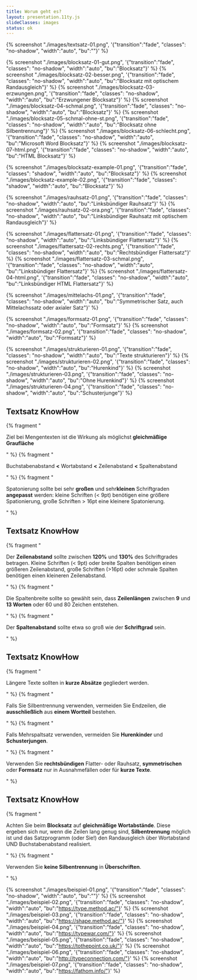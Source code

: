 ```yaml
---
title: Worum geht es?
layout: presentation.11ty.js
slideClasses: images
status: ok
---
```



{% screenshot "./images/textsatz-01.png", '{"transition":"fade", "classes": "no-shadow", "width":"auto", "bu":""}' %}

{% screenshot "./images/blocksatz-01-gut.png", '{"transition":"fade", "classes": "no-shadow", "width":"auto", "bu":"Blocksatz"}' %}
{% screenshot "./images/blocksatz-02-besser.png", '{"transition":"fade", "classes": "no-shadow", "width":"auto", "bu":"Blocksatz mit optischem Randausgleich"}' %}
{% screenshot "./images/blocksatz-03-erzwungen.png", '{"transition":"fade", "classes": "no-shadow", "width":"auto", "bu":"Erzwungener Blocksatz"}' %}
{% screenshot "./images/blocksatz-04-schmal.png", '{"transition":"fade", "classes": "no-shadow", "width":"auto", "bu":"Blocksatz"}' %}
{% screenshot "./images/blocksatz-05-schmal-ohne-st.png", '{"transition":"fade", "classes": "no-shadow", "width":"auto", "bu":"Blocksatz ohne Silbentrennung"}' %}
{% screenshot "./images/blocksatz-06-schlecht.png", '{"transition":"fade", "classes": "no-shadow", "width":"auto", "bu":"Microsoft Word Blocksatz"}' %}
{% screenshot "./images/blocksatz-07-html.png", '{"transition":"fade", "classes": "no-shadow", "width":"auto", "bu":"HTML Blocksatz"}' %}

{% screenshot "./images/blocksatz-example-01.png", '{"transition":"fade", "classes": "shadow", "width":"auto", "bu":"Blocksatz"}' %}
{% screenshot "./images/blocksatz-example-02.png", '{"transition":"fade", "classes": "shadow", "width":"auto", "bu":"Blocksatz"}' %}


{% screenshot "./images/rauhsatz-01.png", '{"transition":"fade", "classes": "no-shadow", "width":"auto", "bu":"Linksbündiger Rauhsatz"}' %}
{% screenshot "./images/rauhsatz-02-ora.png", '{"transition":"fade", "classes": "no-shadow", "width":"auto", "bu":"Linksbündiger Rauhsatz mit optischem Randausgleich"}' %}

{% screenshot "./images/flattersatz-01.png", '{"transition":"fade", "classes": "no-shadow", "width":"auto", "bu":"Linksbündiger Flattersatz"}' %}
{% screenshot "./images/flattersatz-02-rechts.png", '{"transition":"fade", "classes": "no-shadow", "width":"auto", "bu":"Rechtsbündiger Flattersatz"}' %}
{% screenshot "./images/flattersatz-03-schmal.png", '{"transition":"fade", "classes": "no-shadow", "width":"auto", "bu":"Linksbündiger Flattersatz"}' %}
{% screenshot "./images/flattersatz-04-html.png", '{"transition":"fade", "classes": "no-shadow", "width":"auto", "bu":"Linksbündiger HTML Flattersatz"}' %}

{% screenshot "./images/mittelachs-01.png", '{"transition":"fade", "classes": "no-shadow", "width":"auto", "bu":"Symmetrischer Satz, auch Mittelachssatz oder axialer Satz"}' %}

{% screenshot "./images/formsatz-01.png", '{"transition":"fade", "classes": "no-shadow", "width":"auto", "bu":"Formsatz"}' %}
{% screenshot "./images/formsatz-02.png", '{"transition":"fade", "classes": "no-shadow", "width":"auto", "bu":"Formsatz"}' %}

{% screenshot "./images/strukturieren-01.png", '{"transition":"fade", "classes": "no-shadow", "width":"auto", "bu":"Texte strukturieren"}' %}
{% screenshot "./images/strukturieren-02.png", '{"transition":"fade", "classes": "no-shadow", "width":"auto", "bu":"Hurenkind"}' %}
{% screenshot "./images/strukturieren-03.png", '{"transition":"fade", "classes": "no-shadow", "width":"auto", "bu":"Ohne Hurenkind"}' %}
{% screenshot "./images/strukturieren-04.png", '{"transition":"fade", "classes": "no-shadow", "width":"auto", "bu":"Schusterjunge"}' %}

<section class="simple">
  <div>
    <h1>Textsatz KnowHow</h1>
    <div>
      {% fragment "<p class=\"list\">Ziel bei Mengentexten ist die Wirkung als möglichst <strong>gleichmäßige Graufläche</strong></p>" %}
      {% fragment "<p class=\"list\">Buchstabenabstand <strong><</strong> Wortabstand <strong><</strong> Zeilenabstand <strong><</strong> Spaltenabstand</p>" %}
      {% fragment "<p class=\"list\">Spatonierung sollte bei sehr <strong>großen</strong> und sehr<strong>kleinen</strong> Schriftgraden <strong>angepasst</strong> werden: kleine Schriften (< 9pt) benötigen eine größere Spationierung, große Schriften > 16pt eine kleinere Spatonierung. </p>" %}
    </div>
</section>

<section class="simple">
  <div>
    <h1>Textsatz KnowHow</h1>
    <div>
      {% fragment "<p class=\"list\">Der <strong>Zeilenabstand</strong> sollte zwischen <strong>120%</strong> und <strong>130%</strong> des Schriftgrades betragen. Kleine Schriften (< 9pt) oder breite Spalten benötigen einen größeren Zeilenabstand, große Schriften (>16pt) oder schmale Spalten benötigen einen kleineren Zeilenabstand.</p>" %}
      {% fragment "<p class=\"list\">Die Spaltenbreite sollte so gewählt sein, dass <strong>Zeilenlängen</strong> zwischen <strong>9</strong> und <strong>13 Worten</strong> oder 60 und 80 Zeichen entstehen.</p>" %}
      {% fragment "<p class=\"list\">Der <strong>Spaltenabstand</strong> sollte etwa so groß wie der <strong>Schriftgrad</strong> sein.</p>" %}
    </div>
</section>
<section class="simple">
  <div>
    <h1>Textsatz KnowHow</h1>
    <div>
      {% fragment "<p class=\"list\">Längere Texte sollten in <strong>kurze Absätze</strong> gegliedert werden. </p>" %}
      {% fragment "<p class=\"list\">Falls Sie Silbentrennung verwenden, vermeiden Sie Endzeilen, die <strong>ausschließlich</strong> aus <strong>einem Wortteil</strong> bestehen.</p>" %}
      {% fragment "<p class=\"list\">Falls Mehrspaltsatz verwenden, vermeiden Sie <strong>Hurenkinder</strong> und <strong>Schusterjungen</strong>.</p>" %}
      {% fragment "<p class=\"list\">Verwenden Sie <strong>rechtsbündigen</strong> Flatter- oder Rauhsatz, <strong>symmetrischen</strong> oder <strong>Formsatz</strong> nur in Ausnahmefällen oder für <strong>kurze Texte</strong>.</p>" %}
    </div>
</section>
<section class="simple">
  <div>
    <h1>Textsatz KnowHow</h1>
    <div>
      {% fragment "<p class=\"list\">Achten Sie beim <strong>Blocksatz</strong> auf <strong>gleichmäßige Wortabstände</strong>. Diese ergeben sich nur, wenn die Zeilen lang genug sind, <strong>Silbentrennung</strong> möglich ist und das Satzprogramm (oder Sie!) den Randausgleich über Wortabstand UND Buchstabenabstand realisiert.</p>" %}
      {% fragment "<p class=\"list\">Verwenden Sie <strong>keine Silbentrennung</strong> in <strong>Überschriften</strong>.</p>" %}
    </div>
</section>

{% screenshot "./images/beispiel-01.png", '{"transition":"fade", "classes": "no-shadow", "width":"auto", "bu":""}' %}
{% screenshot "./images/beispiel-02.png", '{"transition":"fade", "classes": "no-shadow", "width":"auto", "bu":"https://type.method.ac/"}' %}
{% screenshot "./images/beispiel-03.png", '{"transition":"fade", "classes": "no-shadow", "width":"auto", "bu":"https://shape.method.ac/"}' %}
{% screenshot "./images/beispiel-04.png", '{"transition":"fade", "classes": "no-shadow", "width":"auto", "bu":"https://typewar.com/"}' %}
{% screenshot "./images/beispiel-05.png", '{"transition":"fade", "classes": "no-shadow", "width":"auto", "bu":"https://tothepoint.co.uk/"}' %}
{% screenshot "./images/beispiel-06.png", '{"transition":"fade", "classes": "no-shadow", "width":"auto", "bu":"http://typeconnection.com/"}' %}
{% screenshot "./images/beispiel-07.png", '{"transition":"fade", "classes": "no-shadow", "width":"auto", "bu":"https://fathom.info/"}' %}